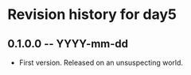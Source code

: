 # Revision history for day5

## 0.1.0.0 -- YYYY-mm-dd

* First version. Released on an unsuspecting world.
